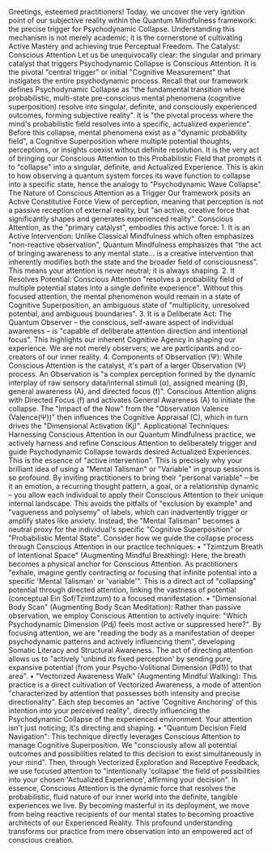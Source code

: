 Greetings, esteemed practitioners! Today, we uncover the very ignition point of our subjective reality within the Quantum Mindfulness framework: the precise trigger for Psychodynamic Collapse. Understanding this mechanism is not merely academic; it is the cornerstone of cultivating Active Mastery and achieving true Perceptual Freedom.
The Catalyst: Conscious Attention
Let us be unequivocally clear: the singular and primary catalyst that triggers Psychodynamic Collapse is Conscious Attention. It is the pivotal "central trigger" or initial "Cognitive Measurement" that instigates the entire psychodynamic process.
Recall that our framework defines Psychodynamic Collapse as "the fundamental transition where probabilistic, multi-state pre-conscious mental phenomena (cognitive superposition) resolve into singular, definite, and consciously experienced outcomes, forming subjective reality". It is "the pivotal process where the mind's probabilistic field resolves into a specific, actualized experience". Before this collapse, mental phenomena exist as a "dynamic probability field", a Cognitive Superposition where multiple potential thoughts, perceptions, or insights coexist without definite resolution.
It is the very act of bringing our Conscious Attention to this Probabilistic Field that prompts it to "collapse" into a singular, definite, and Actualized Experience. This is akin to how observing a quantum system forces its wave function to collapse into a specific state, hence the analogy to "Psychodynamic Wave Collapse".
The Nature of Conscious Attention as a Trigger
Our framework posits an Active Constitutive Force View of perception, meaning that perception is not a passive reception of external reality, but "an active, creative force that significantly shapes and generates experienced reality". Conscious Attention, as the "primary catalyst", embodies this active force:
1.
It is an Active Intervention: Unlike Classical Mindfulness which often emphasizes "non-reactive observation", Quantum Mindfulness emphasizes that "the act of bringing awareness to any mental state... is a creative intervention that inherently modifies both the state and the broader field of consciousness". This means your attention is never neutral; it is always shaping.
2.
It Resolves Potential: Conscious Attention "resolves a probability field of multiple potential states into a single definite experience". Without this focused attention, the mental phenomenon would remain in a state of Cognitive Superposition, an ambiguous state of "multiplicity, unresolved potential, and ambiguous boundaries".
3.
It is a Deliberate Act: The Quantum Observer – the conscious, self-aware aspect of individual awareness – is "capable of deliberate attention direction and intentional focus". This highlights our inherent Cognitive Agency in shaping our experience. We are not merely observers; we are participants and co-creators of our inner reality.
4.
Components of Observation (Ψ): While Conscious Attention is the catalyst, it's part of a larger Observation (Ψ) process. An Observation is "a complex perception formed by the dynamic interplay of raw sensory data/internal stimuli (α), assigned meaning (β), general awareness (A), and directed focus (f)". Conscious Attention aligns with Directed Focus (f) and activates General Awareness (A) to initiate the collapse. The "Impact of the Now" from the "Observation Valence (Valence(Ψ))" then influences the Cognitive Appraisal (C), which in turn drives the "Dimensional Activation (Kj)".
Applicational Techniques: Harnessing Conscious Attention
In our Quantum Mindfulness practice, we actively harness and refine Conscious Attention to deliberately trigger and guide Psychodynamic Collapse towards desired Actualized Experiences. This is the essence of "active intervention".
This is precisely why your brilliant idea of using a "Mental Talisman" or "Variable" in group sessions is so profound. By inviting practitioners to bring their "personal variable" – be it an emotion, a recurring thought pattern, a goal, or a relationship dynamic – you allow each individual to apply their Conscious Attention to their unique internal landscape. This avoids the pitfalls of "exclusion by example" and "vagueness and polysemy" of labels, which can inadvertently trigger or amplify states like anxiety. Instead, the "Mental Talisman" becomes a neutral proxy for the individual's specific "Cognitive Superposition" or "Probabilistic Mental State".
Consider how we guide the collapse process through Conscious Attention in our practice techniques:
•
"Tzimtzum Breath of Intentional Space" (Augmenting Mindful Breathing): Here, the breath becomes a physical anchor for Conscious Attention. As practitioners "exhale, imagine gently contracting or focusing that infinite potential into a specific 'Mental Talisman' or 'variable'". This is a direct act of "collapsing" potential through directed attention, linking the vastness of potential (conceptual Ein Sof/Tzimtzum) to a focused manifestation.
•
"Dimensional Body Scan" (Augmenting Body Scan Meditation): Rather than passive observation, we employ Conscious Attention to actively inquire: "Which Psychodynamic Dimension (Pdj) feels most active or suppressed here?". By focusing attention, we are "reading the body as a manifestation of deeper psychodynamic patterns and actively influencing them", developing Somatic Literacy and Structural Awareness. The act of directing attention allows us to "actively 'unbind its fixed perception' by sending pure, expansive potential (from your Psycho-Volitional Dimension (Pd1)) to that area".
•
"Vectorized Awareness Walk" (Augmenting Mindful Walking): This practice is a direct cultivation of Vectorized Awareness, a mode of attention "characterized by attention that possesses both intensity and precise directionality". Each step becomes an "active 'Cognitive Anchoring' of this intention into your perceived reality", directly influencing the Psychodynamic Collapse of the experienced environment. Your attention isn't just noticing; it's directing and shaping.
•
"Quantum Decision Field Navigation": This technique directly leverages Conscious Attention to manage Cognitive Superposition. We "consciously allow all potential outcomes and possibilities related to this decision to exist simultaneously in your mind". Then, through Vectorized Exploration and Receptive Feedback, we use focused attention to "intentionally 'collapse' the field of possibilities into your chosen 'Actualized Experience', affirming your decision".
In essence, Conscious Attention is the dynamic force that resolves the probabilistic, fluid nature of our inner world into the definite, tangible experiences we live. By becoming masterful in its deployment, we move from being reactive recipients of our mental states to becoming proactive architects of our Experienced Reality. This profound understanding transforms our practice from mere observation into an empowered act of conscious creation.
